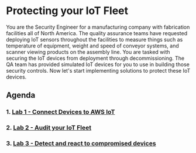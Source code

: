 # Protecting your IoT Fleet

You are the Security Engineer for a manufacturing company with fabrication facilities all of North America. The quality assurance teams have requested deploying IoT sensors throughout the facilities to measure things such as temperature of equipment, weight and speed of conveyor systems, and scanner viewing products on the assembly line. You are tasked with securing the IoT devices from deployment through decommissioning. The QA team has provided simulated IoT devices for you to use in building those security controls. Now let's start implementing solutions to protect these IoT devices.

## Agenda
### 1. [Lab 1 - Connect Devices to AWS IoT](https://github.com/hongpham/IoT-Security-Workshop/tree/master/Lab%201%20-%20Connect%20Devices%20to%20AWS%20IoT)
### 2. [Lab 2 - Audit your IoT Fleet](https://github.com/hongpham/IoT-Security-Workshop/tree/master/Lab%202%20-%20Audit%20your%20IoT%20Fleet)
### 3. [Lab 3 - Detect and react to compromised devices](https://github.com/hongpham/IoT-Security-Workshop/tree/master/Lab%203%20-%20Investigate%20compromised%20devices)

